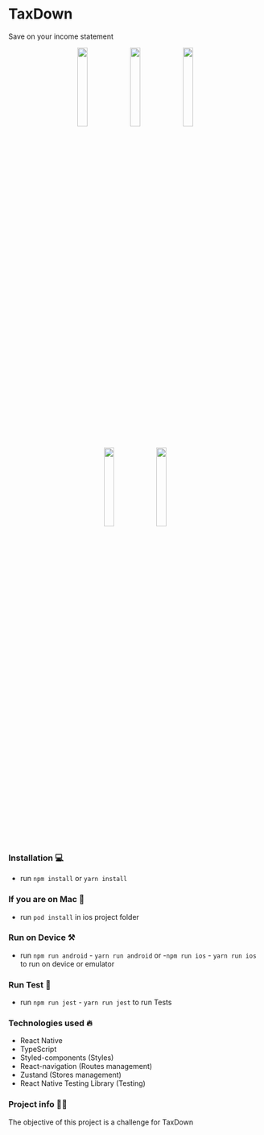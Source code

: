 # TaxDown

Save on your income statement

<p align="center">
<img src= "https://github.com/Alonxx/TaxDown-Challenge/blob/main/IMAGE-A.png?raw=true" width= "20%">
<img src= "https://github.com/Alonxx/TaxDown-Challenge/blob/main/IMAGE-B.png?raw=true" width= "20%">
<img src= "https://github.com/Alonxx/TaxDown-Challenge/blob/main/IMAGE-C.png?raw=true" width= "20%">
 </p>

 <p align="center">
<img src= "https://github.com/Alonxx/TaxDown-Challenge/blob/main/IMAGE-D.png?raw=true" width= "20%">
<img src= "https://github.com/Alonxx/TaxDown-Challenge/blob/main/IMAGE-E.png?raw=true" width= "20%">
 </p>

### Installation 💻

- run `npm install` or `yarn install`

### If you are on Mac 🍎

- run `pod install` in ios project folder

### Run on Device ⚒️

- run `npm run android` - `yarn run android` or -`npm run ios` - `yarn run ios` to run on device or emulator

### Run Test 🔎

- run `npm run jest` - `yarn run jest` to run Tests

### Technologies used 🔥

- React Native
- TypeScript
- Styled-components (Styles)
- React-navigation (Routes management)
- Zustand (Stores management)
- React Native Testing Library (Testing)

### Project info 👨‍💻

The objective of this project is a challenge for TaxDown
